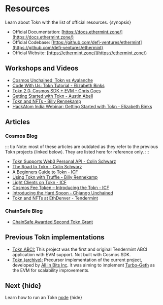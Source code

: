 <!--
order: 4
-->

# Resources

Learn about Tokn with the list of official resources. {synopsis}

- Official Documentation: [https://docs.ethermint.zone/](https://docs.ethermint.zone/)
- Official Codebase: [https://github.com/defi-ventures/ethermint](https://github.com/defi-ventures/ethermint)
- Official Website: [https://ethermint.zone/](https://ethermint.zone/)

## Workshops and Videos

- [Cosmos Unchained: Tokn vs Avalanche](https://www.youtube.com/watch?v=WL4vdAR0vSs)
- [Code With Us: Tokn Tutorial - Elizabeth Binks](https://www.youtube.com/watch?v=cH-4Mq-S4BA)
- [Tokn 2.0: Cosmos SDK + EVM - Chris Goes](https://www.youtube.com/watch?v=VCLbS1Oks8A)
- [Getting Started with Tokn - Austin Abell](https://www.youtube.com/watch?v=Rws-QQ_qcfU)
- [Tokn and NFTs - Billy Rennekamp](https://www.youtube.com/watch?v=ReYV5cnSLyE)
- [HackAtom India Webinar: Getting Started with Tokn - Elizabeth Binks](https://www.youtube.com/watch?v=4oCIMFekY_Q)

## Articles

### Cosmos Blog

::: tip
Note: most of these articles are outdated as they refer to the previous Tokn projects (linked below). They are listed here for reference only.
:::

- [Tokn Supports Web3 Personal API - Colin Schwarz](https://blog.cosmos.network/ethermint-supports-web3-personal-api-556adf75c24e)
- [The Road to Tokn - Colin Schwarz](https://blog.cosmos.network/the-road-to-ethermint-836c0745f535)
- [A Beginners Guide to Tokn - ICF](https://blog.cosmos.network/a-beginners-guide-to-ethermint-38ee15f8a6f4)
- [Using Tokn with Truffle - Billy Rennekamp](https://blog.cosmos.network/using-ethermint-with-truffle-984e6721e30d)
- [Light Clients on Tokn - ICF](https://blog.cosmos.network/light-clients-on-ethermint-9ae1f3c6c4f5)
- [Cosmos Fee Token – Introducing the Tokn - ICF](https://blog.cosmos.network/cosmos-fee-token-introducing-the-tokn-8a62b2f51aa)
- [Introducing the Hard Spoon - Chjango Unchained](https://blog.cosmos.network/introducing-the-hard-spoon-4a9288d3f0df)
- [Tokn and NFTs at EthDenver - Tendermint](https://blog.cosmos.network/ethermint-nfts-at-ethdenver-bf32766835b6)

### ChainSafe Blog

- [ChainSafe Awarded Second Tokn Grant](https://medium.com/chainsafe-systems/chainsafe-awarded-second-ethermint-grant-f65930309cae)

## Previous Tokn implementations

- [Tokn ABCI:](https://github.com/defi-ventures/ethermint_abci) This project was the first and original Tendermint ABCI application with EVM support. Not built with Cosmos SDK.
- [Tokn (archive):](https://github.com/defi-ventures/ethermint-archive) Precursor implementation of the current project, developed by [All in Bits Inc](https://tendermint.com/). It was aiming to implement [Turbo-Geth](https://github.com/ledgerwatch/turbo-geth) as the EVM for scalability improvements.

## Next {hide}

Learn how to run an Tokn [node](./../quickstart/run_node.md) {hide}
